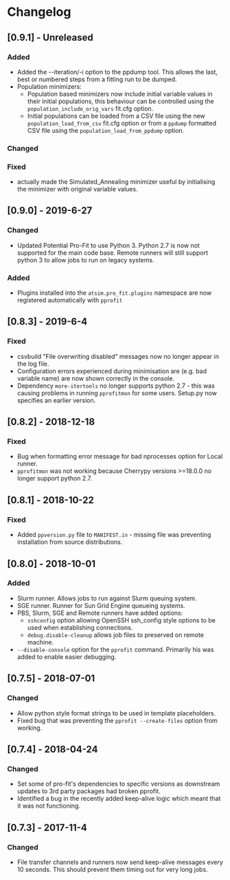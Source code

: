# Changelog

## [0.9.1] - Unreleased
### Added
- Added the --iteration/-i option to the ppdump tool. This allows the last, best or numbered steps from a fitting run to be dumped.
- Population minimizers:
    + Population based minimizers now include initial variable values in their initial populations, this behaviour can be controlled using the `population_include_orig_vars` fit.cfg option.
    + Initial populations can be loaded from a CSV file using the new `population_load_from_csv` fit.cfg option or from a `ppdump` formatted CSV file using the `population_load_from_ppdump` option.

### Changed

### Fixed
- actually made the Simulated_Annealing minimizer useful by initialising the minimizer with original variable values.
    

## [0.9.0] - 2019-6-27
### Changed
- Updated Potential Pro-Fit to use Python 3. Python 2.7 is now not supported for the main code base. Remote runners will still support python 3 to allow jobs to run on legacy systems.

### Added
- Plugins installed into the `atsim.pro_fit.plugins` namespace are now registered automatically with `pprofit`

## [0.8.3] - 2019-6-4
### Fixed
- csvbuild "File overwriting disabled" messages now no longer appear in the log file.
- Configuration errors experienced during minimisation are (e.g. bad variable name) are now shown correctly in the console.
- Dependency `more-itertools` no longer supports python 2.7 - this was causing problems in running `pprofitmon` for some users. Setup.py now specifies an earlier version. 


## [0.8.2] - 2018-12-18
### Fixed
- Bug when formatting error message for bad nprocesses option for Local runner.
- `pprofitmon` was not working because Cherrypy versions >=18.0.0 no longer support python 2.7.


## [0.8.1] - 2018-10-22
### Fixed
- Added `ppversion.py` file to `MANIFEST.in` - missing file was preventing installation from source distributions.


## [0.8.0] - 2018-10-01
### Added
- Slurm runner. Allows jobs to run against Slurm queuing system.
- SGE runner. Runner for Sun Grid Engine queueing systems.
- PBS, Slurm, SGE and Remote runners have added options: 
  + `sshconfig` option allowing OpenSSH ssh_config style options to be used when establishing connections.
  + `debug.disable-cleanup` allows job files to preserved on remote machine.
- `--disable-console` option for the `pprofit` command. Primarily his was added to enable easier debugging.


## [0.7.5] - 2018-07-01
### Changed
- Allow python style format strings to be used in template placeholders.
- Fixed bug that was preventing the `pprofit --create-files` option from working.

## [0.7.4] - 2018-04-24
### Changed
- Set some of pro-fit's dependencies to specific versions as downstream updates to 3rd party packages had broken pprofit.
- Identified a bug in the recently added keep-alive logic which meant that it was not functioning.

## [0.7.3] - 2017-11-4
### Changed
- File transfer channels and runners now send keep-alive messages every 10 seconds. This should prevent them timing out for very long jobs.
